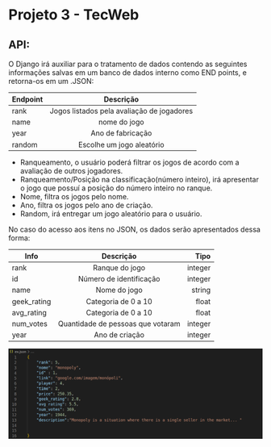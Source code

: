 # Projeto 3 - TecWeb
## API:


  <div aling="center" >O Django irá auxiliar para o tratamento de dados contendo as seguintes informações salvas em um banco de dados interno como END points, e retorna-os em um .JSON:</div>
  
  | Endpoint | Descrição | 
  |-----------|:-----------:|
| rank | Jogos listados pela avaliação de jogadores| 
| name | nome do jogo | string |
| year | Ano de fabricação | 
| random | Escolhe um jogo aleatório | 

  - Ranqueamento, o usuário poderá filtrar os jogos de acordo com a avaliação de outros jogadores.
  - Ranqueamento/Posição na classificação(número inteiro), irá apresentar o jogo que possuí a posição do número inteiro no ranque.
  - Nome, filtra os jogos pelo nome.
  - Ano, filtra os jogos pelo ano de criação.
  - Random, irá entregar um jogo aleatório para o usuário.

 No caso do acesso aos itens no JSON, os dados serão apresentados dessa forma:

| Info | Descrição | Tipo|
|-----------|:-----------:|-----------:| 
| rank | Ranque do jogo | integer | 
|id| Número de identificação | integer|
| name | Nome do jogo | string |
| geek_rating | Categoria de 0 a 10 | float |
| avg_rating | Categoria de 0 a 10 | float |
| num_votes | Quantidade de pessoas que votaram |integer |
| year | Ano de criação | integer |



![exemplo](json_ex.png)
